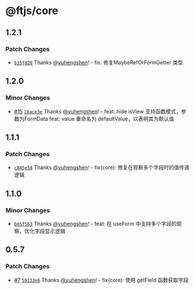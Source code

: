 # @ftjs/core

## 1.2.1

### Patch Changes

- [`b35fd20`](https://github.com/yuhengshen/ftjs/commit/b35fd2021f0ebeb5a191b5adeadee81335b44381) Thanks [@yuhengshen](https://github.com/yuhengshen)! - fix: 修复MaybeRefOrFormGetter 类型

## 1.2.0

### Minor Changes

- [#15](https://github.com/yuhengshen/ftjs/pull/15) [`18ace3e`](https://github.com/yuhengshen/ftjs/commit/18ace3e4c40fcc75f852b86d9a856025ed496378) Thanks [@yuhengshen](https://github.com/yuhengshen)! - feat: hide isView 支持函数模式，参数为FormData
  feat: value 重命名为 defaultValue，以表明其为默认值

## 1.1.1

### Patch Changes

- [`c845e58`](https://github.com/yuhengshen/ftjs/commit/c845e58c84500d7e64ca779d093b86bd4ec37d07) Thanks [@yuhengshen](https://github.com/yuhengshen)! - fix(core): 修复在观察多个字段时的值传递逻辑

## 1.1.0

### Minor Changes

- [`665f563`](https://github.com/yuhengshen/ftjs/commit/665f563d8f0e51644684650c7988771204527118) Thanks [@yuhengshen](https://github.com/yuhengshen)! - feat: 在 useForm 中支持多个字段的观察，优化字段显示逻辑

## 0.5.7

### Patch Changes

- [#7](https://github.com/yuhengshen/ftjs/pull/7) [`59133e6`](https://github.com/yuhengshen/ftjs/commit/59133e616f883eec3609d82a31c08f1582b5d82d) Thanks [@yuhengshen](https://github.com/yuhengshen)! - fix(core): 使用 getField 函数获取字段
